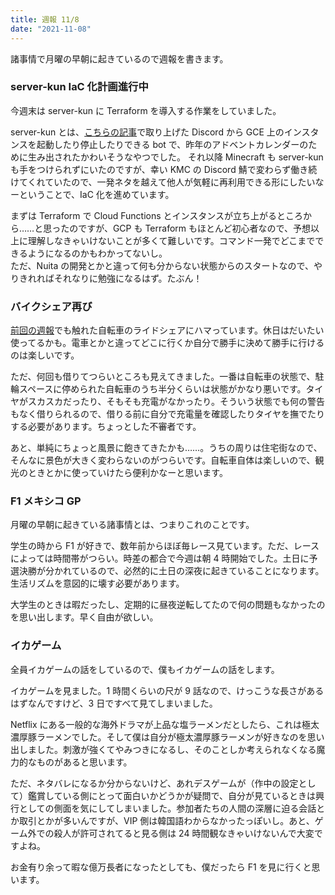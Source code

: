 ```yaml
---
title: 週報 11/8
date: "2021-11-08"
---
```


諸事情で月曜の早朝に起きているので週報を書きます。

### server-kun IaC 化計画進行中

今週末は server-kun に Terraform を導入する作業をしていました。

server-kun とは、[こちらの記事](https://kyp.jp/posts/server-kun)で取り上げた Discord から GCE 上のインスタンスを起動したり停止したりできる bot で、昨年のアドベントカレンダーのために生み出されたかわいそうなやつでした。
それ以降 Minecraft も server-kun も手をつけられずにいたのですが、幸い KMC の Discord 鯖で変わらず働き続けてくれていたので、一発ネタを越えて他人が気軽に再利用できる形にしたいなーということで、IaC 化を進めています。

まずは Terraform で Cloud Functions とインスタンスが立ち上がるところから……と思ったのですが、GCP も Terraform もほとんど初心者なので、予想以上に理解しなきゃいけないことが多くて難しいです。コマンド一発でどこまでできるようになるのかもわかってないし。  
ただ、Nuita の開発とかと違って何も分からない状態からのスタートなので、やりきれればそれなりに勉強になるはず。たぶん！

### バイクシェア再び

[前回の週報](https://kyp.jp/posts/211103/)でも触れた自転車のライドシェアにハマっています。休日はだいたい使ってるかも。電車とかと違ってどこに行くか自分で勝手に決めて勝手に行けるのは楽しいです。

ただ、何回も借りてつらいところも見えてきました。一番は自転車の状態で、駐輪スペースに停められた自転車のうち半分くらいは状態がかなり悪いです。タイヤがスカスカだったり、そもそも充電がなかったり。そういう状態でも何の警告もなく借りられるので、借りる前に自分で充電量を確認したりタイヤを撫でたりする必要があります。ちょっとした不審者です。

あと、単純にちょっと風景に飽きてきたかも……。うちの周りは住宅街なので、そんなに景色が大きく変わらないのがつらいです。自転車自体は楽しいので、観光のときとかに使っていけたら便利かなーと思います。

### F1 メキシコ GP

月曜の早朝に起きている諸事情とは、つまりこれのことです。

学生の時から F1 が好きで、数年前からほぼ毎レース見ています。ただ、レースによっては時間帯がつらい。時差の都合で今週は朝 4 時開始でした。土日に予選決勝が分かれているので、必然的に土日の深夜に起きていることになります。生活リズムを意図的に壊す必要があります。

大学生のときは暇だったし、定期的に昼夜逆転してたので何の問題もなかったのを思い出します。早く自由が欲しい。

### イカゲーム

全員イカゲームの話をしているので、僕もイカゲームの話をします。

イカゲームを見ました。1 時間くらいの尺が 9 話なので、けっこうな長さがあるはずなんですけど、3 日ですべて見てしまいました。

Netflix にある一般的な海外ドラマが上品な塩ラーメンだとしたら、これは極太濃厚豚ラーメンでした。そして僕は自分が極太濃厚豚ラーメンが好きなのを思い出しました。刺激が強くてやみつきになるし、そのことしか考えられなくなる魔力的なものがあると思います。

ただ、ネタバレになるか分からないけど、あれデスゲームが（作中の設定として）鑑賞している側にとって面白いかどうかが疑問で、自分が見ているときは興行としての側面を気にしてしまいました。参加者たちの人間の深層に迫る会話とか取引とかが多いんですが、VIP 側は韓国語わからなかったっぽいし。あと、ゲーム外での殺人が許可されてると見る側は 24 時間観なきゃいけないんで大変ですよね。

お金有り余って暇な億万長者になったとしても、僕だったら F1 を見に行くと思います。
